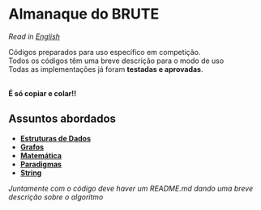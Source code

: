 # Almanaque do BRUTE

*Read in [English](README.en.md)*

Códigos preparados para uso específico em competição.\
Todos os códigos têm uma breve descrição para o modo de uso\
Todas as implementações já foram **testadas e aprovadas**.

\
**É só copiar e colar!!**

## Assuntos abordados
* **[Estruturas de Dados](Estruturas%20de%20Dados)**
* **[Grafos](Grafos)**
* **[Matemática](Matem%C3%A1tica)**
* **[Paradigmas](Paradigmas)**
* **[String](String)**

*Juntamente com o código deve haver um README.md dando uma breve descrição sobre o algoritmo*
